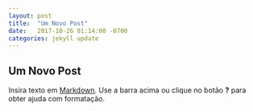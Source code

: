 ```yaml
---
layout: post
title:  "Um Novo Post"
date:   2017-10-26 01:14:00 -0700
categories: jekyll update
---
```

## Um Novo Post

Insira texto em [Markdown](http://daringfireball.net/projects/markdown/). Use a barra acima ou clique no botão **?** para obter ajuda com formatação.
